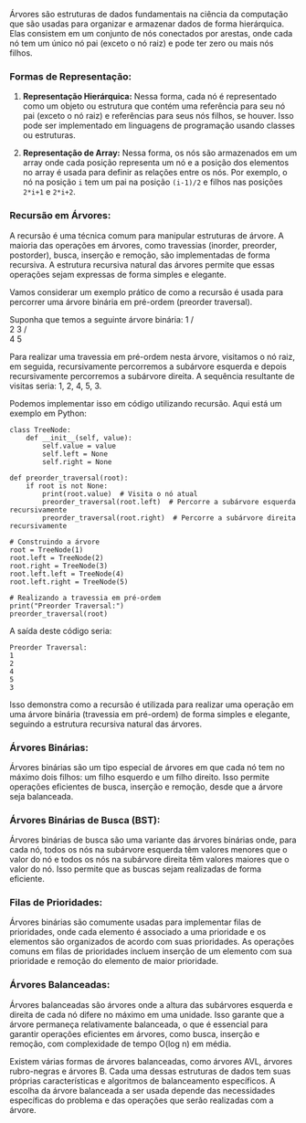 Árvores são estruturas de dados fundamentais na ciência da computação que são usadas para organizar e armazenar dados de forma hierárquica. Elas consistem em um conjunto de nós conectados por arestas, onde cada nó tem um único nó pai (exceto o nó raiz) e pode ter zero ou mais nós filhos.

### Formas de Representação:

1. **Representação Hierárquica:**
   Nessa forma, cada nó é representado como um objeto ou estrutura que contém uma referência para seu nó pai (exceto o nó raiz) e referências para seus nós filhos, se houver. Isso pode ser implementado em linguagens de programação usando classes ou estruturas.

2. **Representação de Array:**
   Nessa forma, os nós são armazenados em um array onde cada posição representa um nó e a posição dos elementos no array é usada para definir as relações entre os nós. Por exemplo, o nó na posição `i` tem um pai na posição `(i-1)/2` e filhos nas posições `2*i+1` e `2*i+2`.

### Recursão em Árvores:

A recursão é uma técnica comum para manipular estruturas de árvore. A maioria das operações em árvores, como travessias (inorder, preorder, postorder), busca, inserção e remoção, são implementadas de forma recursiva. A estrutura recursiva natural das árvores permite que essas operações sejam expressas de forma simples e elegante.

Vamos considerar um exemplo prático de como a recursão é usada para percorrer uma árvore binária em pré-ordem (preorder traversal).

Suponha que temos a seguinte árvore binária:
1 
/ \
2 3 
/ \
4 5

Para realizar uma travessia em pré-ordem nesta árvore, visitamos o nó raiz, em seguida, recursivamente percorremos a subárvore esquerda e depois recursivamente percorremos a subárvore direita. A sequência resultante de visitas seria: 1, 2, 4, 5, 3.

Podemos implementar isso em código utilizando recursão. Aqui está um exemplo em Python:

```
class TreeNode:
    def __init__(self, value):
        self.value = value
        self.left = None
        self.right = None

def preorder_traversal(root):
    if root is not None:
        print(root.value)  # Visita o nó atual
        preorder_traversal(root.left)  # Percorre a subárvore esquerda recursivamente
        preorder_traversal(root.right)  # Percorre a subárvore direita recursivamente

# Construindo a árvore
root = TreeNode(1)
root.left = TreeNode(2)
root.right = TreeNode(3)
root.left.left = TreeNode(4)
root.left.right = TreeNode(5)

# Realizando a travessia em pré-ordem
print("Preorder Traversal:")
preorder_traversal(root)
```
A saída deste código seria:
```
Preorder Traversal:
1
2
4
5
3
```
Isso demonstra como a recursão é utilizada para realizar uma operação em uma árvore binária (travessia em pré-ordem) de forma simples e elegante, seguindo a estrutura recursiva natural das árvores.



### Árvores Binárias:

Árvores binárias são um tipo especial de árvores em que cada nó tem no máximo dois filhos: um filho esquerdo e um filho direito. Isso permite operações eficientes de busca, inserção e remoção, desde que a árvore seja balanceada.

### Árvores Binárias de Busca (BST):

Árvores binárias de busca são uma variante das árvores binárias onde, para cada nó, todos os nós na subárvore esquerda têm valores menores que o valor do nó e todos os nós na subárvore direita têm valores maiores que o valor do nó. Isso permite que as buscas sejam realizadas de forma eficiente.

### Filas de Prioridades:

Árvores binárias são comumente usadas para implementar filas de prioridades, onde cada elemento é associado a uma prioridade e os elementos são organizados de acordo com suas prioridades. As operações comuns em filas de prioridades incluem inserção de um elemento com sua prioridade e remoção do elemento de maior prioridade.

### Árvores Balanceadas:

Árvores balanceadas são árvores onde a altura das subárvores esquerda e direita de cada nó difere no máximo em uma unidade. Isso garante que a árvore permaneça relativamente balanceada, o que é essencial para garantir operações eficientes em árvores, como busca, inserção e remoção, com complexidade de tempo O(log n) em média.

Existem várias formas de árvores balanceadas, como árvores AVL, árvores rubro-negras e árvores B. Cada uma dessas estruturas de dados tem suas próprias características e algoritmos de balanceamento específicos. A escolha da árvore balanceada a ser usada depende das necessidades específicas do problema e das operações que serão realizadas com a árvore.